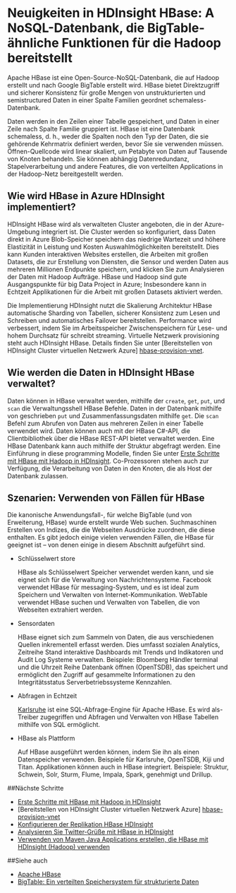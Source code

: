 <properties
    pageTitle="Was ist HBase in HDInsight? | Microsoft Azure"
    description="Einführung in die Apache HBase in HDInsight, eine Datenbank NoSQL aufeinander Hadoop. Informationen zum Verwenden von Fällen und HBase im Vergleich zu anderen Hadoop Cluster."
    keywords="BigTable Nosql, was Hbase ist"
    services="hdinsight"
    documentationCenter=""
    tags="azure-portal"
    authors="mumian" 
    manager="jhubbard"
    editor="cgronlun"/>

<tags
    ms.service="hdinsight"
    ms.workload="big-data"
    ms.tgt_pltfrm="na"
    ms.devlang="na"
    ms.topic="get-started-article"
    ms.date="09/14/2016"
    ms.author="jgao"/>



# <a name="what-is-hbase-in-hdinsight-a-nosql-database-that-provides-bigtable-like-capabilities-for-hadoop"></a>Neuigkeiten in HDInsight HBase: A NoSQL-Datenbank, die BigTable-ähnliche Funktionen für die Hadoop bereitstellt

Apache HBase ist eine Open-Source-NoSQL-Datenbank, die auf Hadoop erstellt und nach Google BigTable erstellt wird. HBase bietet Direktzugriff und sicherer Konsistenz für große Mengen von unstrukturierten und semistructured Daten in einer Spalte Familien geordnet schemaless-Datenbank.

Daten werden in den Zeilen einer Tabelle gespeichert, und Daten in einer Zeile nach Spalte Familie gruppiert ist. HBase ist eine Datenbank schemaless, d. h., weder die Spalten noch den Typ der Daten, die sie gehörende Kehrmatrix definiert werden, bevor Sie sie verwenden müssen. Öffnen-Quellcode wird linear skaliert, um Petabyte von Daten auf Tausende von Knoten behandeln. Sie können abhängig Datenredundanz, Stapelverarbeitung und andere Features, die von verteilten Applications in der Hadoop-Netz bereitgestellt werden.

## <a name="how-is-hbase-implemented-in-azure-hdinsight"></a>Wie wird HBase in Azure HDInsight implementiert?

HDInsight HBase wird als verwalteten Cluster angeboten, die in der Azure-Umgebung integriert ist. Die Cluster werden so konfiguriert, dass Daten direkt in Azure Blob-Speicher speichern das niedrige Wartezeit und höhere Elastizität in Leistung und Kosten Auswahlmöglichkeiten bereitstellt. Dies kann Kunden interaktiven Websites erstellen, die Arbeiten mit großen Datasets, die zur Erstellung von Diensten, die Sensor und werden Daten aus mehreren Millionen Endpunkte speichern, und klicken Sie zum Analysieren der Daten mit Hadoop Aufträge. HBase und Hadoop sind gute Ausgangspunkte für big Data Project in Azure; Insbesondere kann in Echtzeit Applikationen für die Arbeit mit großen Datasets aktiviert werden.

Die Implementierung HDInsight nutzt die Skalierung Architektur HBase automatische Sharding von Tabellen, sicherer Konsistenz zum Lesen und Schreiben und automatisches Failover bereitstellen. Performance wird verbessert, indem Sie im Arbeitsspeicher Zwischenspeichern für Lese- und hohem Durchsatz für schreibt streaming. Virtuelle Netzwerk provisioning steht auch HDInsight HBase. Details finden Sie unter [Bereitstellen von HDInsight Cluster virtuellen Netzwerk Azure] [hbase-provision-vnet].

## <a name="how-is-data-managed-in-hdinsight-hbase"></a>Wie werden die Daten in HDInsight HBase verwaltet?

Daten können in HBase verwaltet werden, mithilfe der `create`, `get`, `put`, und `scan` die Verwaltungsshell HBase Befehle. Daten in der Datenbank mithilfe von geschrieben `put` und Zusammenfassungsdaten mithilfe `get`. Die `scan` Befehl zum Abrufen von Daten aus mehreren Zeilen in einer Tabelle verwendet wird. Daten können auch mit der HBase C#-API, die Clientbibliothek über die HBase REST-API bietet verwaltet werden. Eine HBase Datenbank kann auch mithilfe der Struktur abgefragt werden. Eine Einführung in diese programming Modelle, finden Sie unter [Erste Schritte mit HBase mit Hadoop in HDInsight][hbase-get-started]. Co-Prozessoren stehen auch zur Verfügung, die Verarbeitung von Daten in den Knoten, die als Host der Datenbank zulassen.


## <a name="scenarios-use-cases-for-hbase"></a>Szenarien: Verwenden von Fällen für HBase
Die kanonische Anwendungsfall-, für welche BigTable (und von Erweiterung, HBase) wurde erstellt wurde Web suchen. Suchmaschinen Erstellen von Indizes, die die Webseiten Ausdrücke zuordnen, die diese enthalten. Es gibt jedoch einige vielen verwenden Fällen, die HBase für geeignet ist – von denen einige in diesem Abschnitt aufgeführt sind.

- Schlüsselwert store

    HBase als Schlüsselwert Speicher verwendet werden kann, und sie eignet sich für die Verwaltung von Nachrichtensysteme. Facebook verwendet HBase für messaging-System, und es ist ideal zum Speichern und Verwalten von Internet-Kommunikation. WebTable verwendet HBase suchen und Verwalten von Tabellen, die von Webseiten extrahiert werden.

- Sensordaten

    HBase eignet sich zum Sammeln von Daten, die aus verschiedenen Quellen inkrementell erfasst werden. Dies umfasst sozialen Analytics, Zeitreihe Stand interaktive Dashboards mit Trends und Indikatoren und Audit Log Systeme verwalten. Beispiele: Bloomberg Händler terminal und die Uhrzeit Reihe Datenbank öffnen (OpenTSDB), das speichert und ermöglicht den Zugriff auf gesammelte Informationen zu den Integritätsstatus Serverbetriebssysteme Kennzahlen.

- Abfragen in Echtzeit

    [Karlsruhe](http://phoenix.apache.org/) ist eine SQL-Abfrage-Engine für Apache HBase. Es wird als-Treiber zugegriffen und Abfragen und Verwalten von HBase Tabellen mithilfe von SQL ermöglicht.

- HBase als Plattform

    Auf HBase ausgeführt werden können, indem Sie ihn als einen Datenspeicher verwenden. Beispiele für Karlsruhe, OpenTSDB, Kiji und Titan. Applikationen können auch in HBase integriert. Beispiele: Struktur, Schwein, Solr, Sturm, Flume, Impala, Spark, genehmigt und Drillup.


##<a name="next-steps"></a>Nächste Schritte

- [Erste Schritte mit HBase mit Hadoop in HDInsight][hbase-get-started]
- [Bereitstellen von HDInsight Cluster virtuellen Netzwerk Azure] [hbase-provision-vnet]
- [Konfigurieren der Replikation HBase HDInsight](hdinsight-hbase-geo-replication.md)
- [Analysieren Sie Twitter-Grüße mit HBase in HDInsight][hbase-twitter-sentiment]
- [Verwenden von Maven Java Applications erstellen, die HBase mit HDInsight (Hadoop) verwenden][hbase-build-java-maven]

##<a name="see-also"></a>Siehe auch

- [Apache HBase](https://hbase.apache.org/)
- [BigTable: Ein verteilten Speichersystem für strukturierte Daten](http://research.google.com/archive/bigtable.html)




[hbase-provision-vnet]: hdinsight-hbase-provision-vnet.md

[hbase-twitter-sentiment]: hdinsight-hbase-analyze-twitter-sentiment.md

[hbase-build-java-maven]: hdinsight-hbase-build-java-maven.md

[hdinsight-use-hive]: hdinsight-use-hive.md

[hdinsight-storage]: ../hdinsight-hadoop-use-blob-storage.md

[hbase-get-started]: http://azure.microsoft.com/documentation/articles/hdinsight-hbase-get-started/

[azure-purchase-options]: http://azure.microsoft.com/pricing/purchase-options/
[azure-member-offers]: http://azure.microsoft.com/pricing/member-offers/
[azure-free-trial]: http://azure.microsoft.com/pricing/free-trial/
[azure-management-portal]: https://portal.azure.com/
[azure-create-storageaccount]: ../storage-create-storage-account.md

[apache-hadoop]: http://hadoop.apache.org/
